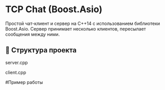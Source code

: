 # TCP Chat (Boost.Asio)

Простой чат-клиент и сервер на C++14 с использованием библиотеки Boost.Asio. Сервер принимает несколько клиентов, пересылает сообщения между ними.


## 📁 Структура проекта

server.cpp

client.cpp

#Пример работы 
